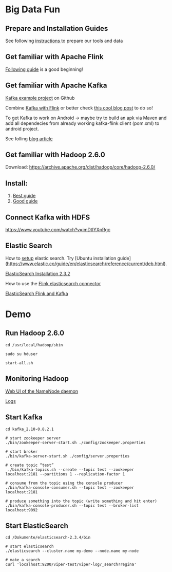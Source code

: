 # Big Data Fun

## Prepare and Installation Guides
See following [instructions ](https://gist.github.com/lidox/ae71fe107792534cc13cd887175dede4) to prepare our tools and data

## Get familiar with Apache Flink

[Following guide](http://dataartisans.github.io/flink-training/) is a good beginning!

## Get familiar with Apache Kafka

[Kafka example project](https://github.com/dataArtisans/kafka-example) on Github

Combine [Kafka with Flink](http://data-artisans.com/kafka-flink-a-practical-how-to) or better check [this cool blog post](https://www.javacodegeeks.com/2016/10/getting-started-apache-flink-kafka.html) to do so!

To get Kafka to work on Android -> maybe try to build an apk via Maven 
and add all dependecies from already working kafka-flink client (pom.xml) to android project.

See folling [blog article](http://www.vogella.com/tutorials/AndroidBuildMaven/article.html)


## Get familiar with Hadoop 2.6.0
Download:
https://archive.apache.org/dist/hadoop/core/hadoop-2.6.0/

## Install:
1. [Best guide](http://www.bogotobogo.com/Hadoop/BigData_hadoop_Install_on_ubuntu_single_node_cluster.php)
2. [Good guide](http://pingax.com/install-hadoop2-6-0-on-ubuntu)

## Connect Kafka with HDFS
https://www.youtube.com/watch?v=imDtlYXpRgc

## Elastic Search 
How to [setup](https://www.elastic.co/guide/en/elasticsearch/reference/current/setup.html) elastic search. Try [Ubuntu installation guide] (https://www.elastic.co/guide/en/elasticsearch/reference/current/deb.html). 

[ElasticSearch Installation 2.3.2](https://www.elastic.co/guide/en/elasticsearch/reference/2.3/_installation.html)

How to use the [Flink elasticsearch connector](https://ci.apache.org/projects/flink/flink-docs-master/dev/connectors/elasticsearch.html)

[ElasticSearch Flink and Kafka](https://github.com/keiraqz/KafkaFlinkElastic)

# Demo
## Run Hadoop 2.6.0
```
cd /usr/local/hadoop/sbin

sudo su hduser

start-all.sh
```

## Monitoring Hadoop
[Web UI of the NameNode daemon](http://localhost:50070)

[Logs](http://localhost:50070/logs/)

## Start Kafka
```
cd kafka_2.10-0.8.2.1

# start zookeeper server
./bin/zookeeper-server-start.sh ./config/zookeeper.properties

# start broker
./bin/kafka-server-start.sh ./config/server.properties 

# create topic “test”
 ./bin/kafka-topics.sh --create --topic test --zookeeper localhost:2181 --partitions 1 --replication-factor 1

# consume from the topic using the console producer
./bin/kafka-console-consumer.sh --topic test --zookeeper localhost:2181

# produce something into the topic (write something and hit enter)
./bin/kafka-console-producer.sh --topic test --broker-list localhost:9092
```
## Start ElasticSearch
```
cd /Dokumente/elasticsearch-2.3.4/bin

# start elasticsearch
./elasticsearch --cluster.name my-demo --node.name my-node

# make a search
curl 'localhost:9200/viper-test/viper-log/_search?regina'

```
